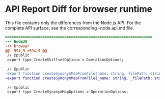 # API Report Diff for browser runtime

This file contains only the differences from the Node.js API.
For the complete API surface, see the corresponding -node.api.md file.

```diff
===================================================================
--- NodeJS
+++ browser
@@ -594,9 +594,9 @@
 // @public
 export type CreateSkillsetOptions = OperationOptions;
 
 // @public
-export function createSynonymMapFromFile(name: string, filePath: string): Promise<SynonymMap>;
+export function createSynonymMapFromFile(_name: string, _filePath: string): Promise<SynonymMap>;
 
 // @public
 export type CreateSynonymMapOptions = OperationOptions;
 

```
